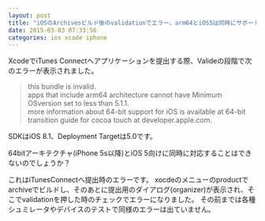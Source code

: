 ```yaml
---
layout: post
title: "iOSのArchivesビルド後のvalidationでエラー。arm64とiOS5は同時にサポートできない？"
date: 2015-03-03 07:33:56
categories: ios xcode iphone
---
```

<p>XcodeでiTunes Connectへアプリケーションを提出する際、Valideの段階で次のエラーが表示されました。</p>

<blockquote>
  <p>this bundle is invalid.<br>
  apps that include arm64 architecture cannot have Minimum OSversion set to less than 5.1.1.<br>
  more information about 64-bit support for iOS is available at 64-bit transition guide for cocoa touch at developer.apple.com.</p>
</blockquote>

<p>SDKはiOS 8.1、Deployment Targetは5.0です。</p>

<p>64bitアーキテクチャ(iPhone 5s以降)とiOS 5向けに同時に対応することはできないのでしょうか？</p>

<p>これはiTunesConnectへ提出時のエラーです。 xocdeのメニューのproductでarchiveでビルドし、そのあとに提出用のダイアログ(organizer)が表示され、そこでvalidationを押した時のチェックでエラーになりまし‌​た。 その前までは各種シュミレータやデバイスのテストで同様のエラーは出ていません。</p>
